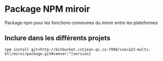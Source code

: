 # Package NPM miroir
Package npm pour les fonctions communes du miroir entre les plateformes


## Inclure dans les différents projets
```npm install git+http://bitbucket.cstjean.qc.ca:7990/scm/a23-multi-bll/miroirpackage.git#semver:^[version]```

